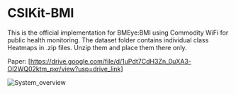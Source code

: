 # CSIKit-BMI

This is the official implementation for BMEye:BMI using Commodity WiFi for public health monitoring.
The dataset folder contains individual class Heatmaps in .zip files. Unzip them and place them there only. 

Paper: [https://drive.google.com/file/d/1uPdt7CdH3Zn_0uXA3-Ol2WQ02ktm_pxr/view?usp=drive_link]

![System_overview](https://github.com/kiran-collab/CSIKit-BMI/assets/75129341/3f5247ee-4578-4411-a27e-04a50d17cf70)
